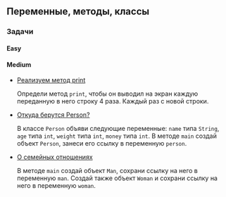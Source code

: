 ## Переменные, методы, классы

### Задачи

#### Easy




#### Medium

* [Реализуем метод print](task0201/Solution.kt)

  Определи метод `print`, чтобы он выводил на экран каждую переданную в него строку 4 раза. Каждый раз с новой строки.


* [Откуда берутся Person?](task0202/Solution.kt)

  В классе `Person` объяви следующие переменные: `name` типа `String`, `age` типа `int`, `weight` типа `int`, `money` типа `int`.
  В методе `main` создай объект `Person`, занеси его ссылку в переменную `person`.


* [О семейных отношениях](task0203/Solution.kt)

  В методе `main` создай объект `Man`, сохрани ссылку на него в переменную `man`.
  Создай также объект `Woman` и сохрани ссылку на него в переменную `woman`.


